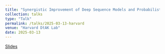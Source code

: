 ```yaml
---
title: "Synergistic Improvement of Deep Sequence Models and Probabilistic Modelling"
collection: talks
type: "Talk"
permalink: /talks/2025-03-13-harvard
venue: "Harvard DtAK Lab"
date: 2025-03-13
---
```


[Slides](https://drive.google.com/file/d/1ulSz2uFnAuKJ7r_fKtUUn__o4fKy8KQz/view?usp=sharing)
